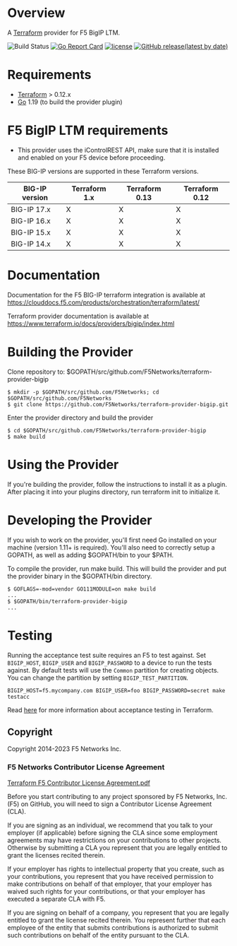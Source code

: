 [//]: # (Original work from https://github.com/DealerDotCom/terraform-provider-bigip)
[//]: # (Modifications Copyright 2019 F5 Networks Inc.)
[//]: # (This Source Code Form is subject to the terms of the Mozilla Public License, v. 2.0.)
[//]: # (If a copy of the MPL was not distributed with this file,You can obtain one at https://mozilla.org/MPL/2.0/.)

# Overview

A [Terraform](terraform.io) provider for F5 BigIP LTM.

![Build Status](https://github.com/F5Networks/terraform-provider-bigip/actions/workflows/golint.yaml/badge.svg)
[![Go Report Card](https://goreportcard.com/badge/github.com/f5devcentral/terraform-provider-bigip)](https://goreportcard.com/report/github.com/f5devcentral/terraform-provider-bigip)
[![license](https://img.shields.io/badge/license-Mozilla-red.svg?style=flat)](https://github.com/f5devcentral/terraform-provider-bigip/blob/master/LICENSE)
[![GitHub release(latest by date)](https://img.shields.io/github/v/release/F5Networks/terraform-provider-bigip)](https://github.com/F5Networks/terraform-provider-bigip/releases)


# Requirements
-	[Terraform](https://www.terraform.io/downloads.html) > 0.12.x
-	[Go](https://golang.org/doc/install) 1.19 (to build the provider plugin)

# F5 BigIP LTM requirements

- This provider uses the iControlREST API, make sure that it is installed and enabled on your F5 device before proceeding.

These BIG-IP versions are supported in these Terraform versions.

| BIG-IP version	 | Terraform 1.x | 	Terraform 0.13 | 	Terraform 0.12 |
|-----------------|---------------|-----------------|-----------------|
| BIG-IP 17.x	    | X             | X               | X               |
| BIG-IP 16.x	    | X             | X               | X               |
| BIG-IP 15.x	    | X             | X               | X               |
| BIG-IP 14.x	    | 	   X         | X               | X               |


# Documentation

Documentation for the F5 BIG-IP terraform integration is available at https://clouddocs.f5.com/products/orchestration/terraform/latest/

Terraform provider documentation is available at  https://www.terraform.io/docs/providers/bigip/index.html

# Building the  Provider

Clone repository to: $GOPATH/src/github.com/F5Networks/terraform-provider-bigip

```
$ mkdir -p $GOPATH/src/github.com/F5Networks; cd $GOPATH/src/github.com/F5Networks
$ git clone https://github.com/F5Networks/terraform-provider-bigip.git

```
Enter the provider directory and build the provider

```
$ cd $GOPATH/src/github.com/F5Networks/terraform-provider-bigip
$ make build

```
# Using the Provider

If you're building the provider, follow the instructions to install it as a plugin. After placing it into your plugins directory, run terraform init to initialize it.

# Developing the Provider

If you wish to work on the provider, you'll first need Go installed on your machine (version 1.11+ is required). You'll also need to correctly setup a GOPATH, as well as adding $GOPATH/bin to your $PATH.

To compile the provider, run make build. This will build the provider and put the provider binary in the $GOPATH/bin directory.

```
$ GOFLAGS=-mod=vendor GO111MODULE=on make build
...
$ $GOPATH/bin/terraform-provider-bigip
...

```
# Testing

Running the acceptance test suite requires an F5 to test against. Set `BIGIP_HOST`, `BIGIP_USER`
and `BIGIP_PASSWORD` to a device to run the tests against. By default tests will use the `Common`
partition for creating objects. You can change the partition by setting `BIGIP_TEST_PARTITION`.

```
BIGIP_HOST=f5.mycompany.com BIGIP_USER=foo BIGIP_PASSWORD=secret make testacc
```

Read [here](https://github.com/hashicorp/terraform/blob/master/.github/CONTRIBUTING.md#running-an-acceptance-test) for
more information about acceptance testing in Terraform.

## Copyright

Copyright 2014-2023 F5 Networks Inc.

### F5 Networks Contributor License Agreement

[Terraform F5 Contributor License Agreement.pdf](F5_Contributor_License_Agreement.pdf)

Before you start contributing to any project sponsored by F5 Networks, Inc. (F5) on GitHub, you will need to sign a Contributor License Agreement (CLA).

If you are signing as an individual, we recommend that you talk to your employer (if applicable) before signing the CLA since some employment agreements may have restrictions on your contributions to other projects. Otherwise by submitting a CLA you represent that you are legally entitled to grant the licenses recited therein.

If your employer has rights to intellectual property that you create, such as your contributions, you represent that you have received permission to make contributions on behalf of that employer, that your employer has waived such rights for your contributions, or that your employer has executed a separate CLA with F5.

If you are signing on behalf of a company, you represent that you are legally entitled to grant the license recited therein. You represent further that each employee of the entity that submits contributions is authorized to submit such contributions on behalf of the entity pursuant to the CLA.


